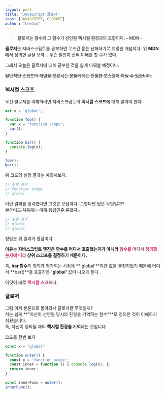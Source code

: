 ```yaml
---
layout: post
title: "JavaScript 클로저"
tags: [JAVASCRIPT, CLOSURE]
author: "LeeJam"
---
```

>**클로저는 함수와 그 함수가 선언된 렉시컬 환경과의 조합이다.  - MDN -**

**클로저**는 자바스크립트를 공부하면 무조건 듣는 난해하기로 유명한 개념이다. 위 **MDN**에서 정의한 글을 보자... 무슨 말인지 전혀 이해를 할 수가 없다.

그래서 오늘은 클로저에 대해 공부한 것을 쉽게 다뤄볼 예정이다.

<p style="text-decoration-line: line-through;">일반적인 스코프의 개념을 모르시는 분들에게는 친절한 포스팅이 아닐 수 있습니다.</p>

### 렉시컬 스코프
우선 클로저를 이해하려면 자바스크립트의 **렉시컬 스코프**에 대해 알아야 한다.

```javascript
var x = 'global';

function foo() {
  var x = 'function scope';
  bar();
}

function bar() {
  console.log(x);
}

foo();
bar();
```
위 코드의 실행 결과는 예측해보자. 
<br />
```javascript
// 실행 결과
// function scope
// global
```
이런 결과를 생각했다면 그것은 오답이다. 그렇다면 답은 무엇일까?
<br />
<span style="text-decoration-line: line-through;">글쓴이도 처음에는 이게 정답인줄 알았다..</span>
```javascript
// 실행 결과
// global
// global
```
정답은 위 결과가 정답이다.

**이유는 자바스크립트 엔진은 함수를 어디서 호출했는지가 아니라 <strong style="color: #bb4177;">함수를 어디서 정의했는지에 따라</strong> 상위 스코프를 결정하기 때문이다.**

즉, **bar 함수**의 정의가 평가되는 시점에 **'global'**이란 값을 결정지었기 때문에 어디서 **bar()**을 호출하든 **'global'** 값이 나오게 된다.

이것이 바로 <strong style="color: #bb4177;">렉시컬 스코프</strong>다.

### 클로저
그럼 이제 본론으로 돌아와서 클로저란 무엇일까?
<br />
저는 쉽게 **"자신이 선언될 당시의 환경을 기억하는 함수"**로 정의한 것이 이해하기 쉬웠습니다.
<br />
즉, 자신이 정의될 때의 **렉시컬 환경을 기억**하는 것입니다.

코드를 한번 보자
```javascript
const x = "global"

function outer() {
  const x = 'function scope';
  const inner = function () { console.log(x); };
  return inner;
}

const innerFunc = outer();
innerFunc();
```

